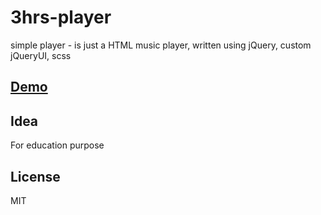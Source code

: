 # 3hrs-player
simple player - is just a HTML music player, written using jQuery, custom jQueryUI, scss

## [Demo](http://vko-online.github.io/3hrs-player/)

## Idea
For education purpose

## License
MIT
